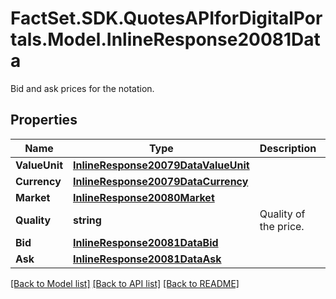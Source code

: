 # FactSet.SDK.QuotesAPIforDigitalPortals.Model.InlineResponse20081Data
Bid and ask prices for the notation.

## Properties

Name | Type | Description | Notes
------------ | ------------- | ------------- | -------------
**ValueUnit** | [**InlineResponse20079DataValueUnit**](InlineResponse20079DataValueUnit.md) |  | [optional] 
**Currency** | [**InlineResponse20079DataCurrency**](InlineResponse20079DataCurrency.md) |  | [optional] 
**Market** | [**InlineResponse20080Market**](InlineResponse20080Market.md) |  | [optional] 
**Quality** | **string** | Quality of the price. | [optional] 
**Bid** | [**InlineResponse20081DataBid**](InlineResponse20081DataBid.md) |  | [optional] 
**Ask** | [**InlineResponse20081DataAsk**](InlineResponse20081DataAsk.md) |  | [optional] 

[[Back to Model list]](../README.md#documentation-for-models) [[Back to API list]](../README.md#documentation-for-api-endpoints) [[Back to README]](../README.md)


